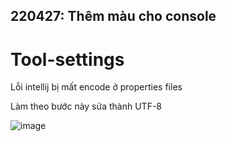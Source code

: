 ## 220427: Thêm màu cho console


# Tool-settings

Lỗi intellij bị mất encode ở properties files﻿

Làm theo bước này sửa thành UTF-8

![image](https://user-images.githubusercontent.com/2047832/161034250-1431eea3-c689-4d73-93cf-87be4d0e86ff.png)
